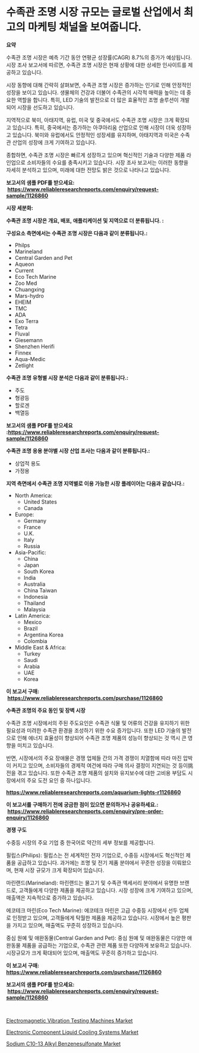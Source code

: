 <p><h1>수족관 조명 시장 규모는 글로벌 산업에서 최고의 마케팅 채널을 보여줍니다.</h1></p><p><strong>요약</strong></p>
<p><p>수족관 조명 시장은 예측 기간 동안 연평균 성장률(CAGR) 8.7%의 증가가 예상됩니다. 시장 조사 보고서에 따르면, 수족관 조명 시장은 현재 상황에 대한 상세한 인사이트를 제공하고 있습니다.</p><p>시장 동향에 대해 간략히 살펴보면, 수족관 조명 시장은 증가하는 인기로 인해 안정적인 성장을 보이고 있습니다. 생물체의 건강과 더불어 수족관의 시각적 매력을 높이는 데 중요한 역할을 합니다. 특히, LED 기술의 발전으로 더 많은 효율적인 조명 솔루션이 개발되어 시장을 선도하고 있습니다.</p><p>지역적으로 북미, 아태지역, 유럽, 미국 및 중국에서도 수족관 조명 시장은 크게 확장되고 있습니다. 특히, 중국에서는 증가하는 아쿠아리움 산업으로 인해 시장이 더욱 성장하고 있습니다. 북미와 유럽에서도 안정적인 성장세를 유지하며, 아태지역과 미국은 수족관 산업의 성장에 크게 기여하고 있습니다.</p><p>종합하면, 수족관 조명 시장은 빠르게 성장하고 있으며 혁신적인 기술과 다양한 제품 라인업으로 소비자들의 수요를 충족시키고 있습니다. 시장 조사 보고서는 이러한 동향을 자세히 분석하고 있으며, 미래에 대한 전망도 밝은 것으로 나타나고 있습니다.</p></p>
<p><strong>보고서의 샘플 PDF를 받으세요: &nbsp;<a href="https://www.reliableresearchreports.com/enquiry/request-sample/1126860">https://www.reliableresearchreports.com/enquiry/request-sample/1126860</a></strong></p>
<p><strong>시장 세분화:</strong></p>
<p><strong> 수족관 조명 시장은 개요, 배포, 애플리케이션 및 지역으로 더 분류됩니다. :</strong></p>
<p><strong>구성요소 측면에서는 수족관 조명 시장은 다음과 같이 분류됩니다.:</strong></p>
<p><ul><li>Philps</li><li>Marineland</li><li>Central Garden and Pet</li><li>Aqueon</li><li>Current</li><li>Eco Tech Marine</li><li>Zoo Med</li><li>Chuangxing</li><li>Mars-hydro</li><li>EHEIM</li><li>TMC</li><li>ADA</li><li>Exo Terra</li><li>Tetra</li><li>Fluval</li><li>Giesemann</li><li>Shenzhen Herifi</li><li>Finnex</li><li>Aqua-Medic</li><li>Zetlight</li></ul></p>
<p><strong> 수족관 조명 유형별 시장 분석은 다음과 같이 분류됩니다.:</strong></p>
<p><ul><li>주도</li><li>형광등</li><li>할로겐</li><li>백열등</li></ul></p>
<p><strong>보고서의 샘플 PDF를 받으세요 :<a href="https://www.reliableresearchreports.com/enquiry/request-sample/1126860">https://www.reliableresearchreports.com/enquiry/request-sample/1126860</a></strong></p>
<p><strong> 수족관 조명 응용 분야별 시장 산업 조사는 다음과 같이 분류됩니다.:</strong></p>
<p><ul><li>상업적 용도</li><li>가정용</li></ul></p>
<p><strong>지역 측면에서 수족관 조명 지역별로 이용 가능한 시장 플레이어는 다음과 같습니다.:</strong></p>
<p><ul>
    <li>
        North America:
        <ul>
            <li>United States</li>
            <li>Canada</li>
        </ul>
    </li>
    <li>
        Europe:
        <ul>
            <li>Germany</li>
            <li>France</li>
            <li>U.K.</li>
            <li>Italy</li>
            <li>Russia</li>
        </ul>
    </li>
    <li>
        Asia-Pacific:
        <ul>
            <li>China</li>
            <li>Japan</li>
            <li>South Korea</li>
            <li>India</li>
            <li>Australia</li>
            <li>China Taiwan</li>
            <li>Indonesia</li>
            <li>Thailand</li>
            <li>Malaysia</li>
        </ul>
    </li>
    <li>
        Latin America:
        <ul>
            <li>Mexico</li>
            <li>Brazil</li>
            <li>Argentina Korea</li>
            <li>Colombia</li>
        </ul>
    </li>
    <li>
        Middle East & Africa:
        <ul>
            <li>Turkey</li>
            <li>Saudi</li>
            <li>Arabia</li>
            <li>UAE</li>
            <li>Korea</li>
        </ul>
    </li>
    </ul></p>
<p><strong>이 보고서 구매: &nbsp;<a href="https://www.reliableresearchreports.com/purchase/1126860">https://www.reliableresearchreports.com/purchase/1126860</a></strong></p>
<p><strong>수족관 조명의 주요 동인 및 장벽 시장</strong></p>
<p><p>수족관 조명 시장에서의 주된 주도요인은 수족관 식물 및 어류의 건강을 유지하기 위한 필요성과 미려한 수족관 환경을 조성하기 위한 수요 증가입니다. 또한 LED 기술의 발전으로 인해 에너지 효율성이 향상되어 수족관 조명 제품의 성능이 향상되는 것 역시 큰 영향을 미치고 있습니다. </p><p>반면, 시장에서의 주요 장애물은 경쟁 업체들 간의 가격 경쟁이 치열함에 따라 마진 압박이 커지고 있으며, 소비자들의 경제적 여건에 따라 구매 의사 결정이 지연되는 것 등이挑전을 겪고 있습니다. 또한 수족관 조명 제품의 설치와 유지보수에 대한 고비용 부담도 시장에서의 주요 도전 요인 중 하나입니다.</p></p>
<p><strong><a href="https://www.reliableresearchreports.com/aquarium-lights-r1126860">https://www.reliableresearchreports.com/aquarium-lights-r1126860</a></strong></p>
<p><strong>이 보고서를 구매하기 전에 궁금한 점이 있으면 문의하거나 공유하세요.: &nbsp;<a href="https://www.reliableresearchreports.com/enquiry/pre-order-enquiry/1126860">https://www.reliableresearchreports.com/enquiry/pre-order-enquiry/1126860</a></strong></p>
<p><strong>경쟁 구도</strong></p>
<p><p>수중등 시장의 주요 기업 중 한국어로 약간의 세부 정보를 제공합니다.</p><p>필립스(Philips): 필립스는 전 세계적인 전자 기업으로, 수중등 시장에서도 혁신적인 제품을 공급하고 있습니다. 과거에는 조명 및 전기 제품 분야에서 꾸준한 성장을 이뤄왔으며, 현재 시장 규모가 크게 확장되어 있습니다.</p><p>마린랜드(Marineland): 마린랜드는 물고기 및 수족관 액세서리 분야에서 유명한 브랜드로, 고객들에게 다양한 제품을 제공하고 있습니다. 시장 성장에 크게 기여하고 있으며, 매출액은 지속적으로 증가하고 있습니다.</p><p>에코테크 마린(Eco Tech Marine): 에코테크 마린은 고급 수중등 시장에서 선두 업체로 인정받고 있으며, 고객들에게 탁월한 제품을 제공하고 있습니다. 시장에서 높은 평판을 가지고 있으며, 매출액도 꾸준히 성장하고 있습니다.</p><p>중심 원예 및 애완동물(Central Garden and Pet): 중심 원예 및 애완동물은 다양한 애완동물 제품을 공급하는 기업으로, 수족관 관련 제품 또한 다양하게 보유하고 있습니다. 시장규모가 크게 확대되어 있으며, 매출액도 꾸준히 증가하고 있습니다.</p></p>
<p><strong>이 보고서 구매: &nbsp; <a href="https://www.reliableresearchreports.com/purchase/1126860">https://www.reliableresearchreports.com/purchase/1126860</a></strong></p>
<p><strong>보고서의 샘플 PDF를 받으세요: &nbsp;<a href="https://www.reliableresearchreports.com/enquiry/request-sample/1126860">https://www.reliableresearchreports.com/enquiry/request-sample/1126860</a></strong><strong></strong></p>
<p>&nbsp;</p>
<p><p><a href="https://www.linkedin.com/pulse/electromagnetic-vibration-testing-machines-market-goal-estimating-jlzwc?trackingId=KBY9Q%2By8BFgAbqmW73aUfw%3D%3D">Electromagnetic Vibration Testing Machines Market</a></p><p><a href="https://www.linkedin.com/pulse/electronic-component-liquid-cooling-systems-market-size-reflecting-ss6uc?trackingId=3WU5w8B9DVz0uTviyq9XCw%3D%3D">Electronic Component Liquid Cooling Systems Market</a></p><p><a href="https://www.linkedin.com/pulse/sodium-c10-13-alkyl-benzenesulfonate-market-dynamics-b6tzc?trackingId=Gz5%2BQK8s9Oko3CFlpMkgOw%3D%3D">Sodium C10-13 Alkyl Benzenesulfonate Market</a></p></p>
